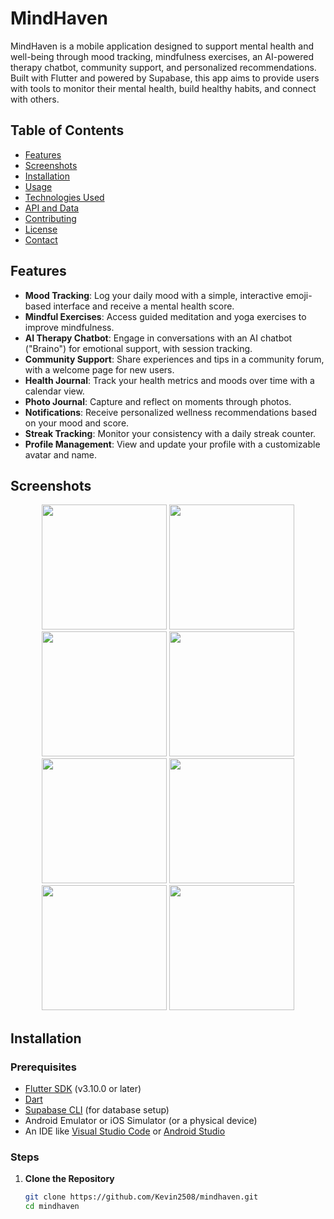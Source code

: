 # MindHaven

MindHaven is a mobile application designed to support mental health and well-being through mood tracking, mindfulness exercises, an AI-powered therapy chatbot, community support, and personalized recommendations. Built with Flutter and powered by Supabase, this app aims to provide users with tools to monitor their mental health, build healthy habits, and connect with others.

## Table of Contents
- [Features](#features)
- [Screenshots](#screenshots)
- [Installation](#installation)
- [Usage](#usage)
- [Technologies Used](#technologies-used)
- [API and Data](#api-and-data)
- [Contributing](#contributing)
- [License](#license)
- [Contact](#contact)

## Features
- **Mood Tracking**: Log your daily mood with a simple, interactive emoji-based interface and receive a mental health score.
- **Mindful Exercises**: Access guided meditation and yoga exercises to improve mindfulness.
- **AI Therapy Chatbot**: Engage in conversations with an AI chatbot ("Braino") for emotional support, with session tracking.
- **Community Support**: Share experiences and tips in a community forum, with a welcome page for new users.
- **Health Journal**: Track your health metrics and moods over time with a calendar view.
- **Photo Journal**: Capture and reflect on moments through photos.
- **Notifications**: Receive personalized wellness recommendations based on your mood and score.
- **Streak Tracking**: Monitor your consistency with a daily streak counter.
- **Profile Management**: View and update your profile with a customizable avatar and name.

## Screenshots

<div align="center">
  <img src="https://github.com/user-attachments/assets/39d3f961-f55a-401a-805d-b83204de2ca3" width="200"/>
  <img src="https://github.com/user-attachments/assets/fd86a289-4b5a-4189-93e4-e5007cbe7c92" width="200"/>
  <img src="https://github.com/user-attachments/assets/8ba7930a-2606-45af-990e-f329c8d1480a" width="200"/>
  <img src="https://github.com/user-attachments/assets/31225e87-2e7e-4aa2-96f6-7f9cce03268c" width="200"/>
  <img src="https://github.com/user-attachments/assets/b5cf353a-8ad1-4344-898e-a8ba61588422" width="200"/>
  <img src="https://github.com/user-attachments/assets/910592e1-911c-4c6e-90c3-91814eba5198" width="200"/>
  <img src="https://github.com/user-attachments/assets/82c541c4-aa48-4fd6-86b4-87c94ce95112" width="200"/>
  <img src="https://github.com/user-attachments/assets/877bd714-e0bd-4f7f-9f44-7ef8ab650df5" width="200"/>
</div>

## Installation

### Prerequisites
- [Flutter SDK](https://flutter.dev/docs/get-started/install) (v3.10.0 or later)
- [Dart](https://dart.dev/get-dart)
- [Supabase CLI](https://supabase.com/docs/guides/cli) (for database setup)
- Android Emulator or iOS Simulator (or a physical device)
- An IDE like [Visual Studio Code](https://code.visualstudio.com/) or [Android Studio](https://developer.android.com/studio)

### Steps
1. **Clone the Repository**
   ```bash
   git clone https://github.com/Kevin2508/mindhaven.git
   cd mindhaven
